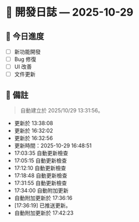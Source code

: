 # 📅 開發日誌 — 2025-10-29

## 🧩 今日進度
- [ ] 新功能開發
- [ ] Bug 修復
- [ ] UI 改善
- [ ] 文件更新

## 💭 備註
> 自動建立於 2025/10/29 13:31:56。
- 更新於 13:38:08
- 更新於 16:32:02
- 更新於 16:32:56
- 更新時間：2025-10-29 16:48:51
- 17:03:35 自動更新檢查
- 17:05:15 自動更新檢查
- 17:12:10 自動更新檢查
- 17:18:48 自動更新檢查
- 17:31:55 自動更新檢查
- 17:34:00 自動附加更新
- 自動附加更新於 17:36:16
- [17:36:19] 已推送更新。
- 自動附加更新於 17:42:23
